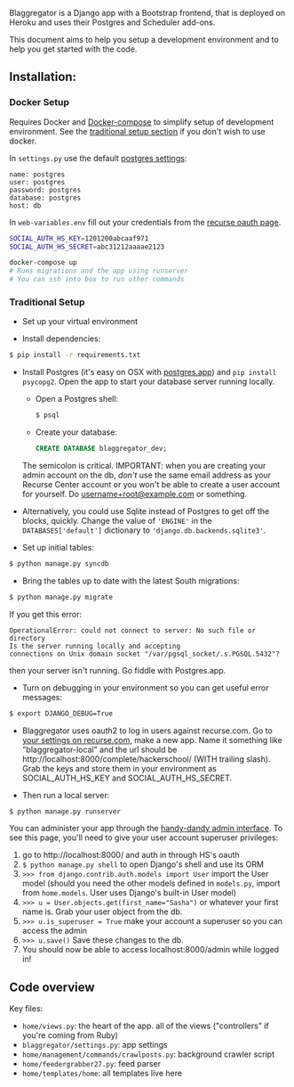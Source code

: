 Blaggregator is a Django app with a Bootstrap frontend, that is deployed on
Heroku and uses their Postgres and Scheduler add-ons.

This document aims to help you setup a development environment and to help you
get started with the code.

## Installation:

### Docker Setup
Requires Docker and [Docker-compose](https://docs.docker.com/compose/install/)
to simplify setup of development environment. See
the [traditional setup section](#traditional-setup) if you don't wish to use
docker.

In `settings.py` use the
default [postgres settings](https://hub.docker.com/_/postgres/):

```
name: postgres
user: postgres
password: postgres
database: postgres
host: db
````

In `web-variables.env` fill out your credentials from
the [recurse oauth page](https://www.recurse.com/settings/oauth).

```bash
SOCIAL_AUTH_HS_KEY=1201200abcaaf971
SOCIAL_AUTH_HS_SECRET=abc31212aaaae2123
```

```bash
docker-compose up
# Runs migrations and the app using runserver
# You can ssh into box to run other commands
```

### Traditional Setup
- Set up your virtual environment

- Install dependencies:

```bash
$ pip install -r requirements.txt
```

- Install Postgres (it's easy on OSX
  with [postgres.app](http://postgresapp.com/)) and `pip install
  psycopg2`. Open the app to start your database server running locally.

    - Open a Postgres shell:

      ```bash
      $ psql
      ```

    - Create your database:

      ```sql
      CREATE DATABASE blaggregator_dev;
      ```
    The semicolon is critical. IMPORTANT: when you are creating your admin
    account on the db, *don't* use the same email address as your Recurse
    Center account or you won't be able to create a user account for
    yourself. Do username+root@example.com or something.

- Alternatively, you could use Sqlite instead of Postgres to get off the
  blocks, quickly.  Change the value of `'ENGINE'` in the
  `DATABASES['default']` dictionary to `'django.db.backends.sqlite3'`.

- Set up initial tables:

```bash
$ python manage.py syncdb
```

- Bring the tables up to date with the latest South migrations:

```bash
$ python manage.py migrate
```

If you get this error:

```
OperationalError: could not connect to server: No such file or directory
Is the server running locally and accepting
connections on Unix domain socket "/var/pgsql_socket/.s.PGSQL.5432"?
```
then your server isn't running. Go fiddle with Postgres.app.

- Turn on debugging in your environment so you can get useful error messages:

```bash
$ export DJANGO_DEBUG=True
```

- Blaggregator uses oauth2 to log in users against recurse.com. Go
  to [your settings on recurse.com](https://www.recurse.com/settings), make a
  new app. Name it something like "blaggregator-local" and the url should be
  http://localhost:8000/complete/hackerschool/ (WITH trailing slash). Grab the
  keys and store them in your environment as SOCIAL_AUTH_HS_KEY and
  SOCIAL_AUTH_HS_SECRET.

- Then run a local server:

```bash
$ python manage.py runserver
```

You can administer your app through
the [handy-dandy admin interface](http://localhost:8000/admin). To see this
page, you'll need to give your user account superuser privileges:

1. go to http://localhost:8000/ and auth in through HS's oauth
2. `$ python manage.py shell` to open Django's shell and use its ORM
3. `>>> from django.contrib.auth.models import User` import the User model
   (should you need the other models defined in `models.py`, import from
   `home.models`. User uses Django's built-in User model)
4.  `>>> u = User.objects.get(first_name="Sasha")` or whatever your first name
       is. Grab your user object from the db.
5.  `>>> u.is_superuser = True` make your account a superuser so you can access
       the admin
6.  `>>> u.save()` Save these changes to the db.
7.  You should now be able to access localhost:8000/admin while logged in!

## Code overview

Key files:

- `home/views.py`: the heart of the app. all of the views ("controllers" if
  you're coming from Ruby)
- `blaggregator/settings.py`: app settings
- `home/management/commands/crawlposts.py`: background crawler script
- `home/feedergrabber27.py`: feed parser
- `home/templates/home`: all templates live here
